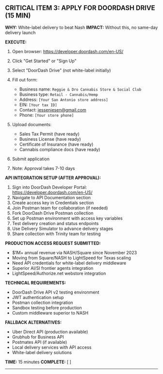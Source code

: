 ## CRITICAL ITEM 3: APPLY FOR DOORDASH DRIVE (15 MIN)

**WHY:** White-label delivery to beat Nash
**IMPACT:** Without this, no same-day delivery launch

**EXECUTE:**

1. Open browser: https://developer.doordash.com/en-US/
2. Click "Get Started" or "Sign Up"
3. Select "DoorDash Drive" (not white-label initially)
4. Fill out form:
   - Business name: `Reggie & Dro Cannabis Store & Social Club`
   - Business type: `Retail - Cannabis/Hemp`
   - Address: `[Your San Antonio store address]`
   - EIN: `[Your tax ID]`
   - Contact: jesseniesen@gmail.com
   - Phone: `[Your store phone]`

5. Upload documents:
   - Sales Tax Permit (have ready)
   - Business License (have ready)
   - Certificate of Insurance (have ready)
   - Cannabis compliance docs (have ready)

6. Submit application
7. Note: Approval takes 7-10 days

**API INTEGRATION SETUP (AFTER APPROVAL):**
1. Sign into DoorDash Developer Portal: https://developer.doordash.com/en-US/
2. Navigate to API Documentation section
3. Create access key in Credentials section
4. Join Postman team for collaboration (if needed)
5. Fork DoorDash Drive Postman collection
6. Set up Postman environment with access key variables
7. Test delivery creation and status endpoints
8. Use Delivery Simulator to advance delivery stages
9. Share collection with Trinity team for testing

**PRODUCTION ACCESS REQUEST SUBMITTED:**
- $1M+ annual revenue via NASH/Square since November 2023
- Moving from Square/NASH to LightSpeed for Texas scaling
- Need API credentials for white-label delivery middleware
- Superior AI/SI frontier agents integration
- LightSpeed/Authorize.net webstore integration

**TECHNICAL REQUIREMENTS:**
- DoorDash Drive API v2 testing environment
- JWT authentication setup
- Postman collection integration
- Sandbox testing before production
- Custom middleware superior to NASH

**FALLBACK ALTERNATIVES:**
- Uber Direct API (production available)
- Grubhub for Business API
- Postmates API (if available)
- Local delivery services with API access
- White-label delivery solutions

**TIME:** 15 minutes
**COMPLETE:** [ ]

---
